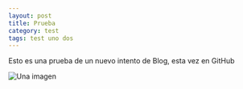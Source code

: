 ```yaml
---
layout: post
title: Prueba
category: test
tags: test uno dos
---
```


Esto es una prueba de un nuevo intento de Blog, esta vez en GitHub

![Una imagen](http://mbpfernand0.files.wordpress.com/2012/10/cropped-414793_10150495391553264_1234502375_o.jpg)

